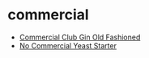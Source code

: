 # commercial

 * [Commercial Club Gin Old Fashioned](../../index/c/commercial-club-gin-old-fashioned-200500.json)
 * [No Commercial Yeast Starter](../../index/n/no-commercial-yeast-starter.json)

